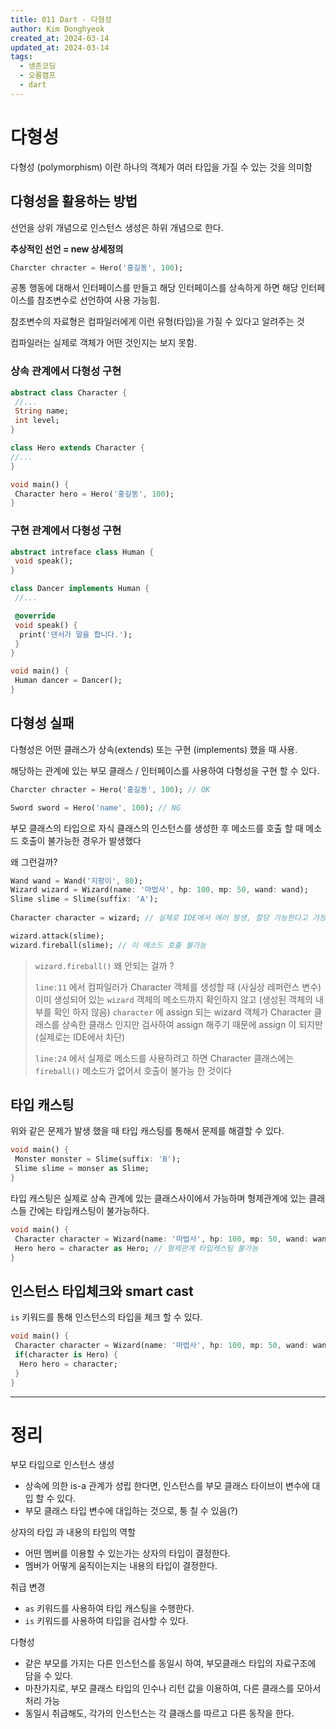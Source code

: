 ```yaml
---
title: 011 Dart - 다형성
author: Kim Donghyeok
created_at: 2024-03-14
updated_at: 2024-03-14
tags:
  - 생존코딩
  - 오름캠프
  - dart
---
```


# 다형성

다형성 (polymorphism) 이란 하나의 객체가 여러 타입을 가질 수 있는 것을 의미함

## 다형성을 활용하는 방법

선언을 상위 개념으로 인스턴스 생성은 하위 개념으로 한다.

**추상적인 선언 = new 상세정의**

```dart
Charcter chracter = Hero('홍길동', 100);
```

공통 행동에 대해서 인터페이스를 만들고 해당 인터페이스를 상속하게 하면 해당 인터페이스를  참조변수로 선언하여 사용 가능힘.

참조변수의 자료형은 컴파일러에게 이런 유형(타입)을 가질 수 있다고 알려주는 것

컴파일러는 실제로 객체가 어떤 것인지는 보지 못함.

### 상속 관계에서 다형성 구현

```dart
abstract class Character {
 //...
 String name;
 int level;
}
```

```dart
class Hero extends Character {
//...
}
```

```dart
void main() {
 Character hero = Hero('홍길동', 100);
}
```

### 구현 관계에서 다형성 구현

```dart
abstract intreface class Human {
 void speak();
} 
```

```dart
class Dancer implements Human {
 //...

 @override
 void speak() {
  print('댄서가 말을 합니다.');
 }
}
```

```dart
void main() {
 Human dancer = Dancer();
}
```

## 다형성 실패

다형성은 어떤 클래스가 상속(extends) 또는 구현 (implements) 했을 때 사용.

해당하는 관계에 있는 부모 클래스 / 인터페이스를 사용하여 다형성을 구현 할 수 있다.

```dart
Charcter chracter = Hero('홍길동', 100); // OK

Sword sword = Hero('name', 100); // NG
```

부모 클래스의 타입으로 자식 클래스의 인스턴스를 생성한 후 메소드를 호출 할 때 메소드 호출이 불가능한 경우가 발생했다

왜 그런걸까?

```dart
Wand wand = Wand('지팡이', 80);  
Wizard wizard = Wizard(name: '마법사', hp: 100, mp: 50, wand: wand);  
Slime slime = Slime(suffix: 'A');  
  
Character character = wizard; // 실제로 IDE에서 에러 발생, 할당 가능한다고 가정했을 떄

wizard.attack(slime);  
wizard.fireball(slime); // 이 메소드 호출 불가능
```

> `wizard.fireball()` 왜 안되는 걸까 ?
>
> `line:11` 에서 컴파일러가 Character 객체를 생성할 때 (사실상 레퍼런스 변수)  
> 이미 생성되어 있는 `wizard` 객체의 메소드까지 확인하지 않고  (생성된 객체의 내부를 확인 하지 않음)
> `character` 에 assign 되는 wizard 객체가 Character 클래스를 상속한 클래스 인지만  검사하여 assign 해주기 때문에 assign 이 되지만 (실제로는 IDE에서 차단)
>
> `line:24` 에서 실제로 메소드를 사용하려고 하면 Character 클래스에는 `fireball()` 메소드가 없어서 호출이 불가능 한 것이다  

## 타입 캐스팅

위와 같은 문제가 발생 했을 때 타입 캐스팅를 통해서 문제를 해결할 수 있다.

```dart
void main() {
 Monster monster = Slime(suffix: 'B');
 Slime slime = monser as Slime;
}
```

타입 캐스팅은 실제로 상속 관계에 있는 클래스사이에서 가능하며 형제관계에 있는 클래스들 간에는 타입캐스팅이 불가능하다.

```dart
void main() {
 Character character = Wizard(name: '마법사', hp: 100, mp: 50, wand: wand);  
 Hero hero = character as Hero; // 형제관계 타입캐스팅 불가능
}
```

## 인스턴스 타입체크와 smart cast

`is` 키워드를 통해 인스턴스의 타입을 체크 할 수 있다.

```dart
void main() {
 Character character = Wizard(name: '마법사', hp: 100, mp: 50, wand: wand); // smart cast
 if(character is Hero) {
  Hero hero = character;
 }
}
```

---

# 정리

부모 타입으로 인스턴스 생성

- 상속에 의한 is-a 관계가 성립 한다면, 인스턴스를 부모 클래스 타이브이 변수에 대입 할 수 있다.
- 부모 클래스 타입 변수에 대입하는 것으로, 퉁 칠 수 있음(?)

상자의 타입 과 내용의 타입의 역할

- 어떤 멤버를 이용할 수 있는가는 상자의 타입이 결정한다.
- 멤버가 어떻게 움직이는지는 내용의 타입이 결정한다.

취급 변경

- `as` 키워드를 사용하여 타입 캐스팅을 수행한다.
- `is` 키워드를 사용하여 타입을 검사할 수 있다.

다형성

- 같은 부모를 가지는 다른 인스턴스를 동일시 하여, 부모클래스 타입의 자료구조에 담을 수 있다.
- 마찬가지로, 부모 클래스 타입의 인수나 리턴 값을 이용하여, 다른 클래스를 모아서 처리 가능
- 동일시 취급해도, 각가의 인스턴스는 각 클래스를 따르고 다른 동작을 한다.
